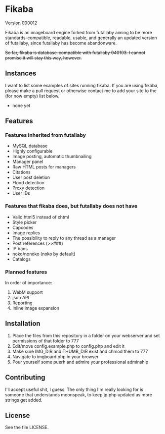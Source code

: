 # Fikaba 
Version 000012

Fikaba is an imageboard engine forked from futallaby aiming to be more standards-compatible, readable, usable, and generally an updated version of futallaby, since futallaby has become abandonware.

~~So far, fikaba is database-compatible with futallaby 040103. I cannot promise it will stay this way, however.~~

## Instances
I want to list some examples of sites running fikaba. If you are using fikaba, please make a pull request or otherwise contact me to add your site to the (for now empty) list below.

* none yet

## Features
### Features inherited from futallaby
* MySQL database
* Highly configurable
* Image posting, automatic thumbnailing
* Manager panel
* Raw HTML posts for managers
* Citations
* User post deletion
* Flood detection
* Proxy detection
* User IDs

### Features that fikaba does, but futallaby does not have
* Valid html5 instead of xhtml
* Style picker
* Capcodes
* Image replies
* The possibility to reply to any thread as a manager
* Post references (>>###)
* IP bans
* noko/nonoko (noko by default)
* Catalogs

### Planned features
In order of importance:

1. WebM support
2. json API
3. Reporting
4. Inline image expansion

## Installation
1. Place the files from this repository in a folder on your webserver and set permissions of that folder to 777
2. Edit/move config.example.php to config.php and edit it
3. Make sure IMG\_DIR and THUMB\_DIR exist and chmod them to 777
4. Navigate to imgboard.php in your browser
5. Pour yourself some puerh and admire your professional adminship

## Contributing
I'll accept useful shit, I guess. The only thing I'm really looking for is someone that understands moonspeak, to keep jp.php updated as more strings get added.

## License
See the file LICENSE.
